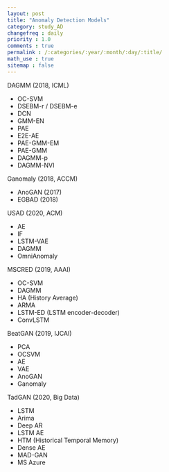 ```yaml
---
layout: post
title: "Anomaly Detection Models"
category: study_AD
changefreq : daily
priority : 1.0
comments : true
permalink : /:categories/:year/:month/:day/:title/
math_use : true
sitemap : false
---
```


DAGMM (2018, ICML)

- OC-SVM
- DSEBM-r / DSEBM-e
- DCN
- GMM-EN
- PAE
- E2E-AE
- PAE-GMM-EM
- PAE-GMM
- DAGMM-p
- DAGMM-NVI

Ganomaly (2018, ACCM)

- AnoGAN (2017)
- EGBAD (2018)

USAD (2020, ACM)

- AE
- IF
- LSTM-VAE
- DAGMM
- OmniAnomaly

MSCRED (2019, AAAI)

- OC-SVM
- DAGMM
- HA (History Average)
- ARMA
- LSTM-ED (LSTM encoder-decoder)
- ConvLSTM

BeatGAN (2019, IJCAI)

- PCA
- OCSVM
- AE
- VAE
- AnoGAN
- Ganomaly

TadGAN (2020, Big Data)

- LSTM
- Arima
- Deep AR
- LSTM AE
- HTM (Historical Temporal Memory)
- Dense AE
- MAD-GAN
- MS Azure